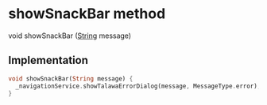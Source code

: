 


# showSnackBar method








void showSnackBar
([String](https://api.flutter.dev/flutter/dart-core/String-class.html) message)








## Implementation

```dart
void showSnackBar(String message) {
  _navigationService.showTalawaErrorDialog(message, MessageType.error);
}
```







